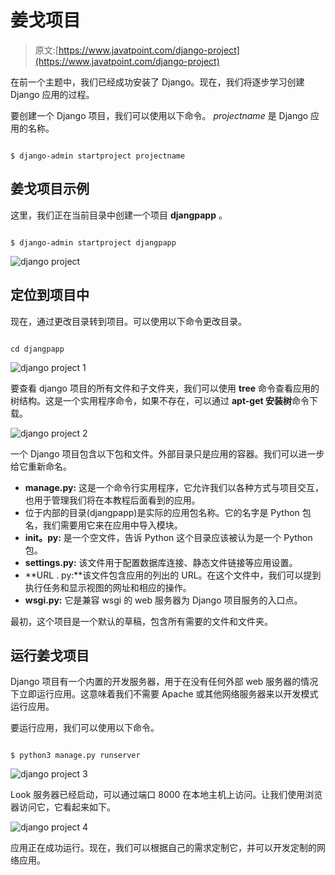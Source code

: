 # 姜戈项目

> 原文:[https://www.javatpoint.com/django-project](https://www.javatpoint.com/django-project)

在前一个主题中，我们已经成功安装了 Django。现在，我们将逐步学习创建 Django 应用的过程。

要创建一个 Django 项目，我们可以使用以下命令。 *projectname* 是 Django 应用的名称。

```

$ django-admin startproject projectname 

```

## 姜戈项目示例

这里，我们正在当前目录中创建一个项目 **djangpapp** 。

```

$ django-admin startproject djangpapp

```

![django project](../Images/c531182782e335b61026661c5c8a5150.png)

## 定位到项目中

现在，通过更改目录转到项目。可以使用以下命令更改目录。

```

cd djangpapp

```

![django project 1](../Images/350667432c587d10d3a2a04e051fcfe3.png)

要查看 django 项目的所有文件和子文件夹，我们可以使用 **tree** 命令查看应用的树结构。这是一个实用程序命令，如果不存在，可以通过 **apt-get 安装树**命令下载。

![django project 2](../Images/598a830dad97ff0fbf83839b3b939587.png)

一个 Django 项目包含以下包和文件。外部目录只是应用的容器。我们可以进一步给它重新命名。

*   **manage.py:** 这是一个命令行实用程序，它允许我们以各种方式与项目交互，也用于管理我们将在本教程后面看到的应用。
*   位于内部的目录(djangpapp)是实际的应用包名称。它的名字是 Python 包名，我们需要用它来在应用中导入模块。
*   **__init__。py:** 是一个空文件，告诉 Python 这个目录应该被认为是一个 Python 包。
*   **settings.py:** 该文件用于配置数据库连接、静态文件链接等应用设置。
*   **URL . py:**该文件包含应用的列出的 URL。在这个文件中，我们可以提到执行任务和显示视图的网址和相应的操作。
*   **wsgi.py:** 它是兼容 wsgi 的 web 服务器为 Django 项目服务的入口点。

最初，这个项目是一个默认的草稿，包含所有需要的文件和文件夹。

## 运行姜戈项目

Django 项目有一个内置的开发服务器，用于在没有任何外部 web 服务器的情况下立即运行应用。这意味着我们不需要 Apache 或其他网络服务器来以开发模式运行应用。

要运行应用，我们可以使用以下命令。

```

$ python3 manage.py runserver

```

![django project 3](../Images/6b4c6807cd65a520aeed3bc6460a2e80.png)

Look 服务器已经启动，可以通过端口 8000 在本地主机上访问。让我们使用浏览器访问它，它看起来如下。

![django project 4](../Images/b6ea7a2b1609a8fa1cff3701bf5974d0.png)

应用正在成功运行。现在，我们可以根据自己的需求定制它，并可以开发定制的网络应用。
